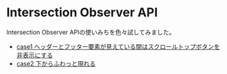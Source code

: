 # Intersection Observer API

Intersection Observer APIの使いみちを色々試してみました。

- [case1 ヘッダーとフッター要素が見えている間はスクロールトップボタンを非表示にする](./case1/)
- [case2 下からふわっと現れる](./case2/)
